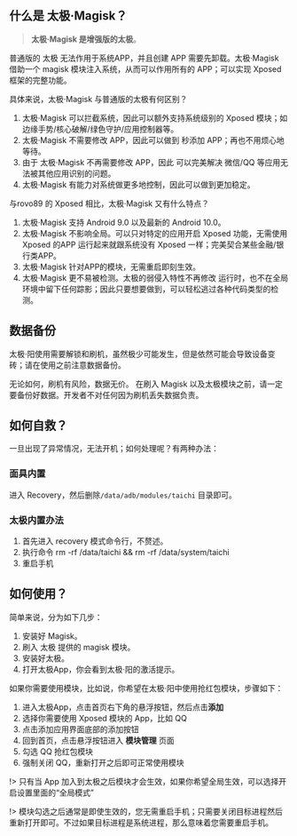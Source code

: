 ## 什么是 太极·Magisk？

> **太极·Magisk 是增强版的太极**。

普通版的 太极 无法作用于系统APP，并且创建 APP 需要先卸载。太极·Magisk 借助一个 magisk 模块注入系统，从而可以作用所有的 APP；可以实现 Xposed 框架的完整功能。

具体来说，太极·Magisk 与普通版的太极有何区别？
1. 太极·Magisk 可以拦截系统，因此可以额外支持系统级别的 Xposed 模块；如边缘手势/核心破解/绿色守护/应用控制器等。
2. 太极·Magisk 不需要修改 APP，因此可以做到 秒添加 APP；再也不用烦心地等待。
3. 由于 太极·Magisk 不再需要修改 APP，因此 可以完美解决 微信/QQ 等应用无法被其他应用识别的问题。
4. 太极·Magisk 有能力对系统做更多地控制，因此可以做到更加稳定。

与rovo89 的 Xposed 相比，太极·Magisk 又有什么特点？

1. 太极·Magisk 支持 Android 9.0 以及最新的 Android 10.0。
2. 太极·Magisk 不影响全局。可以只对特定的应用开启 Xposed 功能，无需使用 Xposed 的APP 运行起来就跟系统没有 Xposed 一样；完美契合某些金融/银行类APP。
3. 太极·Magisk 针对APP的模块，无需重启即刻生效。
4. 太极·Magisk 更不易被检测。太极的弱侵入特性不再修改 运行时，也不在全局环境中留下任何踪影；因此只要想要做到，可以轻松逃过各种代码类型的检测。


## 数据备份

太极·阳使用需要解锁和刷机，虽然极少可能发生，但是依然可能会导致设备变砖；请在使用之前注意数据备份。

无论如何，刷机有风险，数据无价。
在刷入 Magisk 以及太极模块之前，请一定要备份好数据。开发者不对任何因为刷机丢失数据负责。

## 如何自救？

一旦出现了异常情况，无法开机；如何处理呢？有两种办法：

### 面具内置

进入 Recovery，然后删除`/data/adb/modules/taichi` 目录即可。

### 太极内置办法

1. 首先进入 recovery 模式命令行，不赘述。
2. 执行命令 rm -rf /data/taichi && rm -rf /data/system/taichi
3. 重启手机

## 如何使用？

简单来说，分为如下几步：

1. 安装好 Magisk。
2. 刷入 太极 提供的 magisk 模块。
3. 安装好太极。
4. 打开太极App，你会看到太极·阳的激活提示。

如果你需要使用模块，比如说，你希望在太极·阳中使用抢红包模块，步骤如下：

1. 进入太极App，点击首页右下角的悬浮按钮，然后点击**添加**
2. 选择你需要使用 Xposed 模块的 App，比如 QQ
3. 点击添加应用界面底部的添加按钮
4. 回到首页，点击悬浮按钮进入 **模块管理** 页面
5. 勾选 QQ 抢红包模块
6. 强制关闭 QQ，重新打开之后即可正常使用模块

!> 只有当 App 加入到太极之后模块才会生效，如果你希望全局生效，可以选择开启设置里面的“全局模式”

!> 模块勾选之后通常是即使生效的，您无需重启手机；只需要关闭目标进程然后重新打开即可。不过如果目标进程是系统进程，那么意味着您需要重启手机。